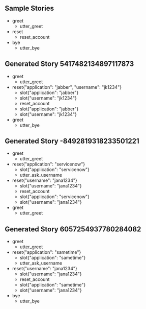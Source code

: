 ## Sample Stories
* greet
    - utter_greet
* reset
    - reset_account
* bye
    - utter_bye

## Generated Story 5417482134897117873
* greet
    - utter_greet
* reset{"application": "jabber", "username": "jk1234"}
    - slot{"application": "jabber"}
    - slot{"username": "jk1234"}
    - reset_account
    - slot{"application": "jabber"}
    - slot{"username": "jk1234"}
* greet
    - utter_bye

## Generated Story -8492819318233501221
* greet
    - utter_greet
* reset{"application": "servicenow"}
    - slot{"application": "servicenow"}
    - utter_ask_username
* reset{"username": "jana1234"}
    - slot{"username": "jana1234"}
    - reset_account
    - slot{"application": "servicenow"}
    - slot{"username": "jana1234"}
* greet
    - utter_greet

## Generated Story 6057254937780284082
* greet
    - utter_greet
* reset{"application": "sametime"}
    - slot{"application": "sametime"}
    - utter_ask_username
* reset{"username": "jana1234"}
    - slot{"username": "jana1234"}
    - reset_account
    - slot{"application": "sametime"}
    - slot{"username": "jana1234"}
* bye
    - utter_bye


